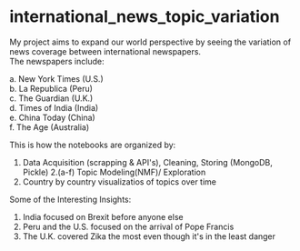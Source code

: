 # international_news_topic_variation

My project aims to expand our world perspective by seeing the variation of news coverage between international newspapers. <br>
The newspapers include:<br>

a. New York Times (U.S.)<br>
b. La Republica (Peru)<br>
c. The Guardian (U.K.)<br>
d. Times of India (India)<br>
e. China Today (China)<br>
f. The Age (Australia)<br>

This is how the notebooks are organized by:

1. Data Acquisition (scrapping & API's), Cleaning, Storing (MongoDB, Pickle)
2.(a-f) Topic Modeling(NMF)/ Exploration
3. Country by country visualizatios of topics over time

Some of the Interesting Insights:
1. India focused on Brexit before anyone else
2. Peru and the U.S. focused on the arrival of Pope Francis
3. The U.K. covered Zika the most even though it's in the least danger